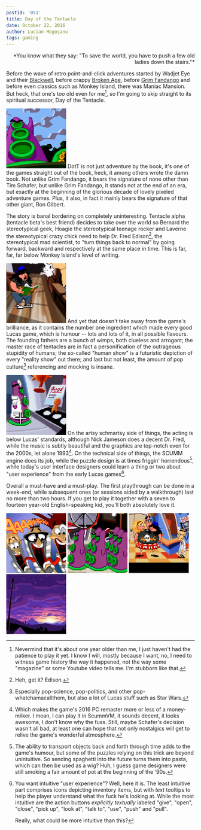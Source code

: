 ```yaml
---
postid: '051'
title: Day of the Tentacle
date: October 22, 2016
author: Lucian Mogoșanu
tags: gaming
---
```


<p style="text-align: right">
*You know what they say: "To save the world, you have to push a few old
ladies down the stairs."*
</p>

Before the wave of retro point-and-click adventures started by Wadjet
Eye and their [Blackwell][blackwell], before crappy
[Broken Age][broken-age], before [Grim Fandango][grim-fandango] and
before even classics such as Monkey Island, there was Maniac
Mansion. But heck, that one's too old even for me[^1], so I'm going to
skip straight to its spiritual successor, Day of the Tentacle.

<span class="imgleft"><a href="/uploads/2016/10/dott-01.png"> <img
class="thumb" src="/uploads/2016/10/dott-01-thumb.png"
title="Sometimes a tentacle just feels like taking over the world, y'know."
/></a></span>
DotT is not just adventure by the book, it's one of the games straight
out of the book, heck, it among others wrote the damn book. Not unlike
Grim Fandango, it bears the signature of none other than Tim Schafer,
but unlike Grim Fandango, it stands not at the end of an era, but
exactly at the beginning of the glorious decade of lovely pixeled
adventure games. Plus, it also, in fact it mainly bears the signature of
that other giant, Ron Gilbert.

The story is banal bordering on completely uninteresting. Tentacle alpha
(tentacle beta's best friend) decides to take over the world so Bernard
the stereotypical geek, Hoagie the stereotypical teenage rocker and
Laverne the stereotypical crazy chick need to help Dr. Fred Edison[^2],
the stereotypical mad scientist, to "turn things back to normal" by
going forward, backward and respectively at the same place in time. This
is far, far, far below Monkey Island's level of writing.

<span class="imgright"><a href="/uploads/2016/10/dott-02.png"> <img
class="thumb" src="/uploads/2016/10/dott-02-thumb.png"
title="Back in the days of the founding fathers, when LALR parsers were common knowledge."
/></a></span>
And yet that doesn't take away from the game's brilliance, as it
contains the number one ingredient which made every good Lucas game,
which is humour -- lots and lots of it, in all possible flavours. The
founding fathers are a bunch of wimps, both clueless and arrogant; the
master race of tentacles are in fact a personification of the outrageous
stupidity of humans; the so-called "human show" is a futuristic
depiction of every "reality show" out there; and last but not least, the
amount of pop culture[^3] referencing and mocking is insane.

<span class="imgleft"><a href="/uploads/2016/10/dott-03.png"> <img
class="thumb" src="/uploads/2016/10/dott-03-thumb.png"
title="Food."/></a></span>
On the artsy schmartsy side of things, the acting is below Lucas'
standards, although Nick Jameson does a decent Dr. Fred, while the music
is subtly beautiful and the graphics are top-notch even for the 2000s,
let alone 1993[^4]. On the technical side of things, the SCUMM engine
does its job, while the puzzle design is at times friggin'
horrendous[^5], while today's user interface designers could learn a
thing or two about "user experience" from the early Lucas games[^6].

Overall a must-have and a must-play. The first playthrough can be done
in a week-end, while subsequent ones (or sessions aided by a
walkthrough) last no more than two hours. If you get to play it together
with a seven to fourteen year-old English-speaking kid, you'll both
absolutely love it.

<span><a href="/uploads/2016/10/dott-04.png"> <img
class="thumb" src="/uploads/2016/10/dott-04-thumb.png"
title="A bunch of nutters, these Edisons."/></a></span>
<span><a href="/uploads/2016/10/dott-05.png"> <img
class="thumb" src="/uploads/2016/10/dott-05-thumb.png"
title="That always works, doesn't it?"/></a></span>
<span><a href="/uploads/2016/10/dott-06.png"> <img
class="thumb" src="/uploads/2016/10/dott-06-thumb.png"
title="The Lucas references run deep in this one..."/></a></span>  
<span><a href="/uploads/2016/10/dott-07.png"> <img
class="thumb" src="/uploads/2016/10/dott-07-thumb.png"
title="A nice 16-bit sunset. Or is it a sunrise?"/></a></span>

[^1]: Nevermind that it's about one year older than me, I just haven't
    had the patience to play it yet. I know I will, mostly because I
    want, no, I need to witness game history the way it happened, not
    the way some "magazine" or some Youtube video tells me. I'm stubborn
    like that.

[^2]: Heh, get it? Edison.

[^3]: Especially pop-science, pop-politics, and other
    pop-whatchamacallthem, but also a lot of Lucas stuff such as Star
    Wars.

[^4]: Which makes the game's 2016 PC remaster more or less of a
    money-milker. I mean, I can play it in ScummVM, it sounds decent, it
    looks awesome, I don't know why the fuss. Still, maybe Schafer's
    decision wasn't all bad, at least one can hope that not only
    nostalgics will get to relive the game's wonderful atmosphere.

[^5]: The ability to transport objects back and forth through time adds
    to the game's humour, but some of the puzzles relying on this trick
    are beyond unintuitive. So sending spaghetti into the future turns
    them into pasta, which can then be used as a wig? Huh, I guess game
    designers were still smoking a fair amount of pot at the beginning
    of the '90s.

[^6]: You want intuitive "user experience"? Well, here it is. The least
    intuitive part comprises icons depicting inventory items, but with
    *text* tooltips to help the player understand what the fuck he's
    looking at. While the most intuitive are the action buttons
    *explicitly textually* labeled "give", "open", "close", "pick up",
    "look at", "talk to", "use", "push" and "pull".

    Really, what could be more intuitive than this?

[blackwell]: /posts/y01/033-blackwell.html
[broken-age]: /posts/y00/024-broken-age.html
[grim-fandango]: /posts/y00/01a-grim-fandango.html
